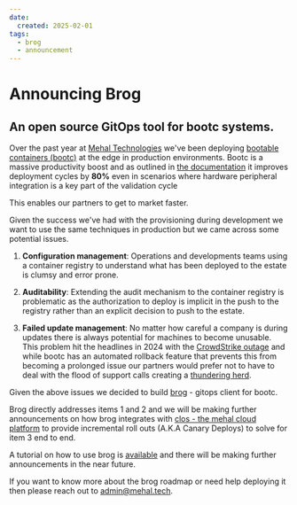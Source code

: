 ```yaml
---
date:
  created: 2025-02-01
tags:
  - brog
  - announcement
---
```


# Announcing Brog 
## An open source GitOps tool for bootc systems.

Over the past year at [Mehal Technologies](https://mehal.tech/) we've been deploying [bootable containers (bootc)](https://docs.fedoraproject.org/en-US/bootc/getting-started/) at the edge in production environments. Bootc is a massive productivity boost and as outlined in [the documentation](../../overviews/why-bootc.md) it improves deployment cycles by **80%** even in scenarios where hardware peripheral integration is a key part of the validation cycle

This enables our partners to get to market faster.

Given the success we've had with the provisioning during development we want to use the same techniques in production but we came across some potential issues.

1. **Configuration management**: Operations and developments teams using a container registry to understand what has been deployed to the estate is clumsy and error prone.   
   
1. **Auditability**: Extending the audit mechanism to the container registry is problematic as the authorization to deploy is implicit in the push to the registry rather than an explicit decision to push to the estate. 

1. **Failed update management**: No matter how careful a company is during updates there is always potential for machines to become unusable. This problem hit the headlines in 2024 with the [CrowdStrike outage](https://en.wikipedia.org/wiki/2024_CrowdStrike-related_IT_outages) and while bootc has an automated rollback feature that prevents this from becoming a prolonged issue our partners would prefer not to have to deal with the flood of support calls creating a [thundering herd](https://en.wikipedia.org/wiki/Thundering_herd_problem). 

Given the above issues we decided to build [brog](https://github.com/ubiquitous-factory/brog) - gitops client for bootc. 

Brog directly addresses items 1 and 2 and we will be making further announcements on how brog integrates with [clos - the mehal cloud platform](https://mehal.tech) to provide incremental roll outs (A.K.A Canary Deploys) to solve for item 3 end to end. 

A tutorial on how to use brog is [available](../../howto/getting-started.md) and there will be making further announcements in the near future.

If you want to know more about the brog roadmap or need help deploying it then please reach out to admin@mehal.tech.
